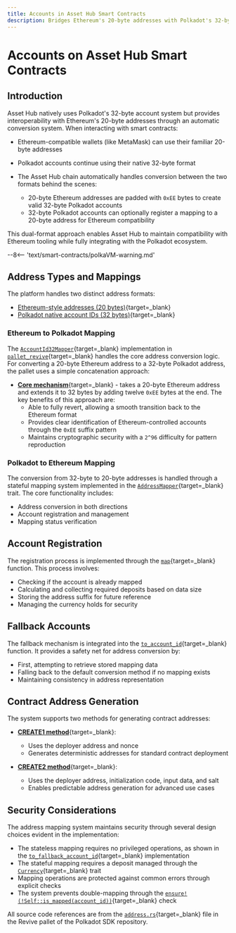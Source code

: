 ```yaml
---
title: Accounts in Asset Hub Smart Contracts
description: Bridges Ethereum's 20-byte addresses with Polkadot's 32-byte accounts, enabling seamless interaction while maintaining compatibility with Ethereum tooling.
---
```


# Accounts on Asset Hub Smart Contracts

## Introduction

Asset Hub natively uses Polkadot's 32-byte account system but provides interoperability with Ethereum's 20-byte addresses through an automatic conversion system. When interacting with smart contracts:

- Ethereum-compatible wallets (like MetaMask) can use their familiar 20-byte addresses
- Polkadot accounts continue using their native 32-byte format
- The Asset Hub chain automatically handles conversion between the two formats behind the scenes:

    - 20-byte Ethereum addresses are padded with `0xEE` bytes to create valid 32-byte Polkadot accounts
    - 32-byte Polkadot accounts can optionally register a mapping to a 20-byte address for Ethereum compatibility

This dual-format approach enables Asset Hub to maintain compatibility with Ethereum tooling while fully integrating with the Polkadot ecosystem.

--8<-- 'text/smart-contracts/polkaVM-warning.md'

## Address Types and Mappings

The platform handles two distinct address formats:

- [Ethereum-style addresses (20 bytes)](https://ethereum.org/en/developers/docs/accounts/#account-creation){target=\_blank}
- [Polkadot native account IDs (32 bytes)](https://wiki.polkadot.network/docs/build-protocol-info#addresses){target=\_blank}

### Ethereum to Polkadot Mapping

The [`AccountId32Mapper`](https://paritytech.github.io/polkadot-sdk/master/pallet_revive/struct.AccountId32Mapper.html){target=\_blank} implementation in [`pallet_revive`](https://paritytech.github.io/polkadot-sdk/master/pallet_revive/index.html){target=\_blank} handles the core address conversion logic. For converting a 20-byte Ethereum address to a 32-byte Polkadot address, the pallet uses a simple concatenation approach:

- [**Core mechanism**](https://paritytech.github.io/polkadot-sdk/master/pallet_revive/trait.AddressMapper.html#tymethod.to_fallback_account_id){target=\_blank} - takes a 20-byte Ethereum address and extends it to 32 bytes by adding twelve `0xEE` bytes at the end. The key benefits of this approach are:
    - Able to fully revert, allowing a smooth transition back to the Ethereum format
    - Provides clear identification of Ethereum-controlled accounts through the `0xEE` suffix pattern
    - Maintains cryptographic security with a `2^96` difficulty for pattern reproduction

### Polkadot to Ethereum Mapping

The conversion from 32-byte to 20-byte addresses is handled through a stateful mapping system implemented in the [`AddressMapper`](https://paritytech.github.io/polkadot-sdk/master/pallet_revive/trait.AddressMapper.html){target=\_blank} trait. The core functionality includes:

- Address conversion in both directions
- Account registration and management
- Mapping status verification

## Account Registration

The registration process is implemented through the [`map`](https://paritytech.github.io/polkadot-sdk/master/pallet_revive/trait.AddressMapper.html#tymethod.map){target=\_blank} function. This process involves:

- Checking if the account is already mapped
- Calculating and collecting required deposits based on data size
- Storing the address suffix for future reference
- Managing the currency holds for security

## Fallback Accounts

The fallback mechanism is integrated into the [`to_account_id`](https://paritytech.github.io/polkadot-sdk/master/pallet_revive/trait.AddressMapper.html#tymethod.to_account_id){target=\_blank} function. It provides a safety net for address conversion by:

- First, attempting to retrieve stored mapping data
- Falling back to the default conversion method if no mapping exists
- Maintaining consistency in address representation

## Contract Address Generation

The system supports two methods for generating contract addresses:

- [**CREATE1 method**](https://paritytech.github.io/polkadot-sdk/master/pallet_revive/fn.create1.html){target=\_blank}:

    - Uses the deployer address and nonce
    - Generates deterministic addresses for standard contract deployment

- [**CREATE2 method**](https://paritytech.github.io/polkadot-sdk/master/pallet_revive/fn.create2.html){target=\_blank}:

    - Uses the deployer address, initialization code, input data, and salt
    - Enables predictable address generation for advanced use cases

## Security Considerations

The address mapping system maintains security through several design choices evident in the implementation:

- The stateless mapping requires no privileged operations, as shown in the [`to_fallback_account_id`](https://paritytech.github.io/polkadot-sdk/master/pallet_revive/trait.AddressMapper.html#tymethod.to_fallback_account_id){target=\_blank} implementation
- The stateful mapping requires a deposit managed through the [`Currency`](https://paritytech.github.io/polkadot-sdk/master/pallet_revive/pallet/trait.Config.html#associatedtype.Currency){target=\_blank} trait
- Mapping operations are protected against common errors through explicit checks
- The system prevents double-mapping through the [`ensure!(!Self::is_mapped(account_id))`](https://github.com/paritytech/polkadot-sdk/blob/stable2412/substrate/frame/revive/src/address.rs#L125){target=\_blank} check

All source code references are from the [`address.rs`](https://github.com/paritytech/polkadot-sdk/blob/stable2412/substrate/frame/revive/src/address.rs){target=\_blank} file in the Revive pallet of the Polkadot SDK repository.